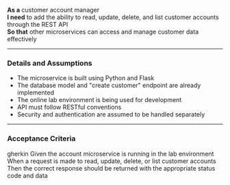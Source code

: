 **As a** customer account manager  
**I need** to add the ability to read, update, delete, and list customer accounts through the REST API  
**So that** other microservices can access and manage customer data effectively  

---

### Details and Assumptions

* The microservice is built using Python and Flask
* The database model and "create customer" endpoint are already implemented
* The online lab environment is being used for development
* API must follow RESTful conventions
* Security and authentication are assumed to be handled separately

---

### Acceptance Criteria

gherkin
Given the account microservice is running in the lab environment  
When a request is made to read, update, delete, or list customer accounts  
Then the correct response should be returned with the appropriate status code and data
